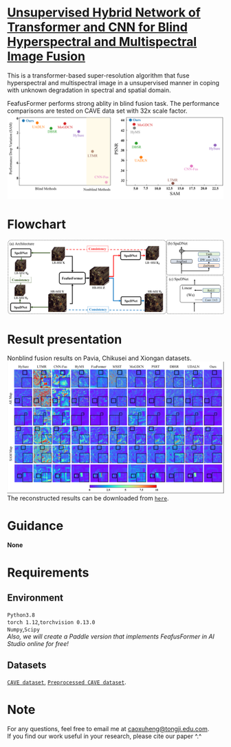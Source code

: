 # [Unsupervised Hybrid Network of Transformer and CNN for Blind Hyperspectral and Multispectral Image Fusion](https://ieeexplore.ieee.org/abstract/document/10415455)
This is a transformer-based super-resolution algorithm that fuse hyperspectral and multispectral image in a unsupervised manner in coping with unknown degradation in spectral and spatial domain. 

FeafusFormer performs strong ablity in blind fusion task. The performance comparisons are tested on CAVE data set  with 32x scale factor. 
![Introduce](https://github.com/Caoxuheng/imgs/blob/main/%E5%9B%BE%E7%89%8715.png)
# Flowchart
![Flowchart](https://github.com/Caoxuheng/imgs/blob/main/HIFtool/flowchart_Feafusformer.png)
# Result presentation  
Nonblind fusion results on Pavia, Chikusei and Xiongan datasets.
![Result](https://github.com/Caoxuheng/imgs/blob/main/HIFtool/result_feafusformer.png)
The reconstructed results can be downloaded from [`here`](https://aistudio.baidu.com/aistudio/datasetdetail/173277).
# Guidance
**None**
# Requirements
## Environment
`Python3.8`  
`torch 1.12`,`torchvision 0.13.0`  
`Numpy`,`Scipy`  
*Also, we will create a Paddle version that implements FeafusFormer in AI Studio online for free!*
## Datasets
[`CAVE dataset`](https://www1.cs.columbia.edu/CAVE/databases/multispectral/), 
 [`Preprocessed CAVE dataset`](https://aistudio.baidu.com/aistudio/datasetdetail/147509).
# Note
For any questions, feel free to email me at caoxuheng@tongji.edu.com.  
If you find our work useful in your research, please cite our paper ^.^

